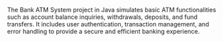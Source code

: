 The Bank ATM System project in Java simulates basic ATM functionalities such as account balance inquiries, withdrawals, deposits, and fund transfers. It includes user authentication, transaction management, and error handling to provide a secure and efficient banking experience.
